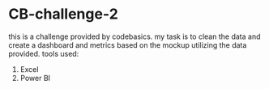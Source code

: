 # CB-challenge-2
this is a challenge provided by codebasics.
my task is to clean the data and create a dashboard and metrics based on the mockup utilizing the data provided.
tools used:
1. Excel
2. Power BI
